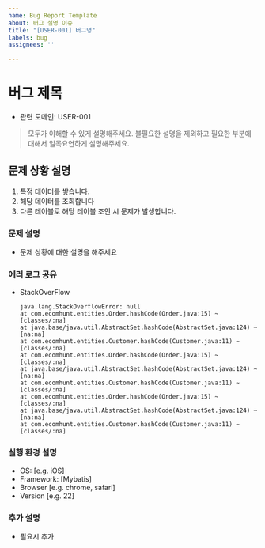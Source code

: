 ```yaml
---
name: Bug Report Template
about: 버그 설명 이슈
title: "[USER-001] 버그명"
labels: bug
assignees: ''

---
```


# 버그 제목
- 관련 도메인: USER-001

>
> 모두가 이해할 수 있게 설명해주세요.
> 불필요한 설명을 제외하고 필요한 부분에 대해서 일목요연하게 설명해주세요.
>

## 문제 상황 설명
1. 특정 데이터를 쌓습니다.
2. 해당 데이터를 조회합니다
3. 다른 테이블로 해당 테이블 조인 시 문제가 발생합니다.

### 문제 설명
- 문제 상황에 대한 설명을 해주세요

### 에러 로그 공유
- StackOverFlow
  ```
  java.lang.StackOverflowError: null
  at com.ecomhunt.entities.Order.hashCode(Order.java:15) ~[classes/:na]
  at java.base/java.util.AbstractSet.hashCode(AbstractSet.java:124) ~[na:na]
  at com.ecomhunt.entities.Customer.hashCode(Customer.java:11) ~[classes/:na]
  at com.ecomhunt.entities.Order.hashCode(Order.java:15) ~[classes/:na]
  at java.base/java.util.AbstractSet.hashCode(AbstractSet.java:124) ~[na:na]
  at com.ecomhunt.entities.Customer.hashCode(Customer.java:11) ~[classes/:na]
  at com.ecomhunt.entities.Order.hashCode(Order.java:15) ~[classes/:na]
  at java.base/java.util.AbstractSet.hashCode(AbstractSet.java:124) ~[na:na]
  at com.ecomhunt.entities.Customer.hashCode(Customer.java:11) ~[classes/:na]
  ```

### 실행 환경 설명
- OS: [e.g. iOS]
- Framework: [Mybatis]
- Browser [e.g. chrome, safari]
- Version [e.g. 22]

### 추가 설명
- 필요시 추가

